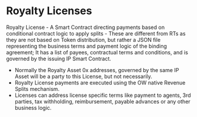 # Royalty Licenses

Royalty License - A Smart Contract directing payments based on conditional contract logic to apply splits - These are different from RTs as they are not based on Token distribution, but rather a JSON file representing the business terms and payment logic of the binding agreement; It has a list of payees, contractual terms and conditions, and is governed by the issuing IP Smart Contract.

* Normally the Royalty Asset 0x addresses, governed by the same IP Asset will be a party to this License, but not necessarily.
* Royalty License payments are executed using the OW native Revenue Splits mechanism.
* Licenses can address license specific terms like payment to agents, 3rd parties, tax withholding, reimbursement, payable advances or any other business logic.
